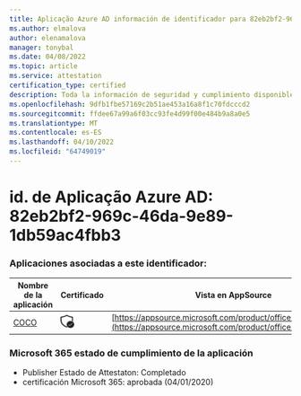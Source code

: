 ```yaml
---
title: Aplicação Azure AD información de identificador para 82eb2bf2-969c-46da-9e89-1db59ac4fbb3
ms.author: elmalova
author: elenamalova
manager: tonybal
ms.date: 04/08/2022
ms.topic: article
ms.service: attestation
certification_type: certified
description: Toda la información de seguridad y cumplimiento disponible para 82eb2bf2-969c-46da-9e89-1db59ac4fbb3.
ms.openlocfilehash: 9dfb1fbe57169c2b51ae453a16a8f1c70fdcccd2
ms.sourcegitcommit: ffdee67a99a6f03cc93fe4d99f00e484b9a8a0e5
ms.translationtype: MT
ms.contentlocale: es-ES
ms.lasthandoff: 04/10/2022
ms.locfileid: "64749019"
---
```

# <a name="azure-app-id-82eb2bf2-969c-46da-9e89-1db59ac4fbb3"></a>id. de Aplicação Azure AD: 82eb2bf2-969c-46da-9e89-1db59ac4fbb3


### <a name="apps-associated-with-this-id"></a>Aplicaciones asociadas a este identificador:
| **Nombre de la aplicación** | **Certificado** | **Vista en AppSource** |
|--------------|---------------|-----------------------|
| [COCO](../forward/WA200001468.md) | <img alt="Certified application badge" src="../media/certified-badge.png" height="25" width="25" /> | [https://appsource.microsoft.com/product/office/WA200001468](https://appsource.microsoft.com/product/office/WA200001468) |

### <a name="microsoft-365-app-compliance-status"></a>Microsoft 365 estado de cumplimiento de la aplicación
- Publisher Estado de Attestaton: Completado
- certificación Microsoft 365: aprobada (04/01/2020)
